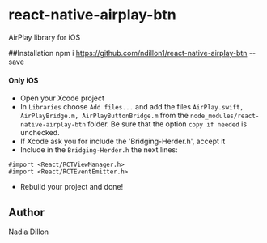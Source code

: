 # react-native-airplay-btn
AirPlay library for iOS

##Installation
npm i https://github.com/ndillon1/react-native-airplay-btn --save

#### Only iOS

  - Open your Xcode project
  - In `Libraries` choose `Add files...` and add the files `AirPlay.swift, AirPlayBridge.m, AirPlayButtonBridge.m` from the `node_modules/react-native-airplay-btn` folder. Be sure that the option `copy if needed` is unchecked.
  - If Xcode ask you for include the 'Bridging-Herder.h', accept it
  - Include in the `Bridging-Herder.h` the next lines:
  ```
  #import <React/RCTViewManager.h>
  #import <React/RCTEventEmitter.h>
  ```

  - Rebuild your project and done!


## Author

Nadia Dillon
